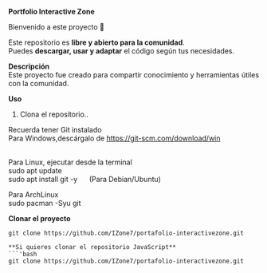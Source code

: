 **Portfolio Interactive Zone** <br>

Bienvenido a este proyecto 🎉  <br>

Este repositorio es **libre y abierto para la comunidad**. <br>
Puedes **descargar, usar y adaptar** el código según tus necesidades.  <br>

**Descripción**  
Este proyecto fue creado para compartir conocimiento y herramientas útiles con la comunidad.

**Uso**  
1. Clona el repositorio..

Recuerda tener Git instalado <br>
Para Windows,descárgalo de https://git-scm.com/download/win <br><br>



Para Linux, ejecutar desde la terminal <br>
sudo apt update <br>
sudo apt install git -y  &nbsp;&nbsp;&nbsp;&nbsp;&nbsp;(Para Debian/Ubuntu)

Para ArchLinux <br>
sudo pacman -Syu git

 **Clonar el proyecto** 
 
 ```'bash
git clone https://github.com/IZone7/portafolio-interactivezone.git

 **Si quieres clonar el repositorio JavaScript** 
```'bash
git clone https://github.com/IZone7/portafolio-interactivezone.git

